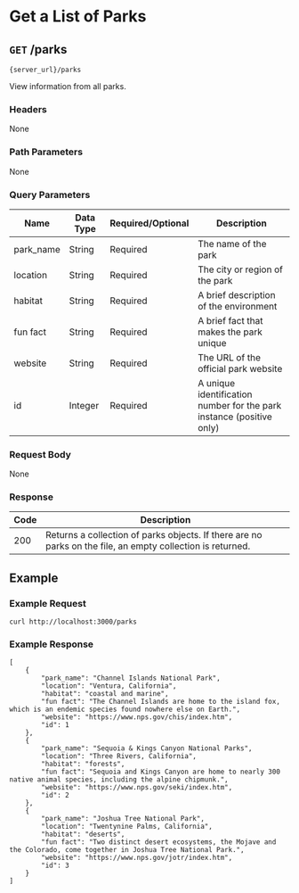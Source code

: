 # Get a List of Parks

## `GET` /parks

```
{server_url}/parks
```

View information from all parks.

### Headers

None

### Path Parameters

None

### Query Parameters

| Name | Data Type | Required/Optional | Description |
| --- | --- | --- | --- |
| park_name | String | Required | The name of the park |
| location | String | Required | The city or region of the park |
| habitat | String | Required | A brief description of the environment |
| fun fact | String | Required | A brief fact that makes the park unique |
| website | String | Required | The URL of the official park website |
| id | Integer | Required | A unique identification number for the park instance (positive only) |

### Request Body

None

### Response

| Code | Description |
| --- | --- |
| 200 | Returns a collection of parks objects. If there are no parks on the file, an empty collection is returned. |

## Example

### Example Request

```shell
curl http://localhost:3000/parks
```

### Example Response

```shell
[
    {
        "park_name": "Channel Islands National Park",
        "location": "Ventura, California",
        "habitat": "coastal and marine",
        "fun fact": "The Channel Islands are home to the island fox, which is an endemic species found nowhere else on Earth.",
        "website": "https://www.nps.gov/chis/index.htm",
        "id": 1
    },
    {
        "park_name": "Sequoia & Kings Canyon National Parks",
        "location": "Three Rivers, California",
        "habitat": "forests",
        "fun fact": "Sequoia and Kings Canyon are home to nearly 300 native animal species, including the alpine chipmunk.",
        "website": "https://www.nps.gov/seki/index.htm",
        "id": 2
    },
    {
        "park_name": "Joshua Tree National Park",
        "location": "Twentynine Palms, California",
        "habitat": "deserts",
        "fun fact": "Two distinct desert ecosystems, the Mojave and the Colorado, come together in Joshua Tree National Park.",
        "website": "https://www.nps.gov/jotr/index.htm",
        "id": 3
    }
]
```
